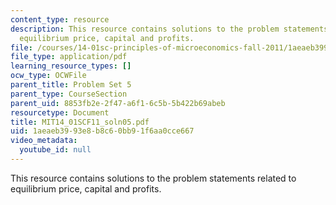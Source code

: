 ```yaml
---
content_type: resource
description: This resource contains solutions to the problem statements related to
  equilibrium price, capital and profits.
file: /courses/14-01sc-principles-of-microeconomics-fall-2011/1aeaeb3993e8b8c60bb91f6aa0cce667_MIT14_01SCF11_soln05.pdf
file_type: application/pdf
learning_resource_types: []
ocw_type: OCWFile
parent_title: Problem Set 5
parent_type: CourseSection
parent_uid: 8853fb2e-2f47-a6f1-6c5b-5b422b69abeb
resourcetype: Document
title: MIT14_01SCF11_soln05.pdf
uid: 1aeaeb39-93e8-b8c6-0bb9-1f6aa0cce667
video_metadata:
  youtube_id: null
---
```

This resource contains solutions to the problem statements related to equilibrium price, capital and profits.

